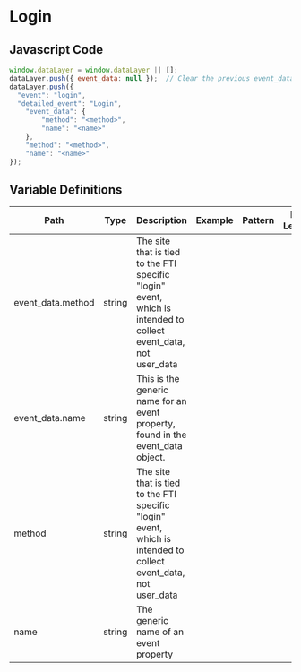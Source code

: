 # Login

### 

## Javascript Code
```js
window.dataLayer = window.dataLayer || [];
dataLayer.push({ event_data: null });  // Clear the previous event_data object.
dataLayer.push({
  "event": "login",
  "detailed_event": "Login",
    "event_data": {
        "method": "<method>",
        "name": "<name>"
    },
    "method": "<method>",
    "name": "<name>"
});
```

## Variable Definitions

|Path|Type|Description|Example|Pattern|Min Length|Max Length|Minimum|Maximum|Multiple Of|
| --- | --- | --- | --- | --- | --- | --- | --- | --- | --- |
|event_data.method|string|The site that is tied to the FTI specific "login" event, which is intended to collect event\_data, not user\_data||||||||
|event_data.name|string|This is the generic name for an event property, found in the event\_data object.||||||||
|method|string|The site that is tied to the FTI specific "login" event, which is intended to collect event\_data, not user\_data||||||||
|name|string|The generic name of an event property||||||||




